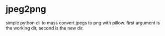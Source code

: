 # jpeg2png
simple python cli to mass convert jpegs to png with pillow. first argument is the working dir, second is the new dir.
